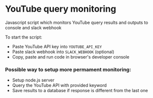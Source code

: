 # YouTube query monitoring

Javascript script which monitors YouTube query results and outputs to console and slack webhook

To start the script:

- Paste YouTube API key into `YOUTUBE_API_KEY`
- Paste slack webhook into `SLACK_WEBHOOK` (optional)
- Copy, paste and run code in browser's developer console

### Possible way to setup more permament monitoring:

- Setup node.js server
- Query the YouTube API with provided keyword
- Save results to a database if response is different from the last one
